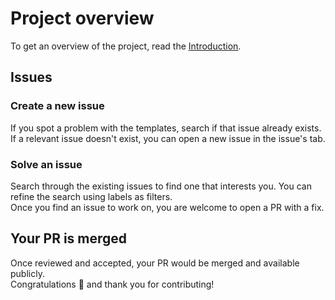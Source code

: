 # Project overview

To get an overview of the project, read the [Introduction](README.md).

## Issues

### Create a new issue

If you spot a problem with the templates, search if that issue already exists.  
If a relevant issue doesn't exist, you can open a new issue in the issue's tab.

### Solve an issue

Search through the existing issues to find one that interests you. You can refine the search using labels as filters.  
Once you find an issue to work on, you are welcome to open a PR with a fix.

## Your PR is merged

Once reviewed and accepted, your PR would be merged and available publicly.  
Congratulations 🎉 and thank you for contributing!
